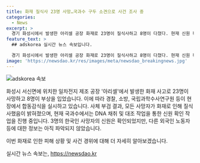 ```yaml
---
title: 화재 질식사 23명 사망…국과수 구두 소견으로 사건 조사 중
categories:
  - News
excerpt: >
  경기 화성시에서 발생한 아리셀 공장 화재로 23명이 질식사하고 8명이 다쳤다. 현재 신원 확인 작업 중이며, 사망자의 시신 부검 결과로 질식사가 확인됐다. 국과수는 DNA 채취와 대조 작업을 진행 중이며, 추가 결과는 시일이 걸릴 것으로 예상된다. 사망자 중 3명의 한국인 신원만 확인됐고, 외국인 노동자들의 신원은 아직 파악되지 않았다. 현재 경찰과 소방, 국립과학수사연구원 등이 현장에서 조사 중이다.
feature_text: >
  ## adskorea 실시간 뉴스 속보입니다.

  경기 화성시에서 발생한 아리셀 공장 화재로 23명이 질식사하고 8명이 다쳤다. 현재 신원 확인 작업 중이며, 사망자의 시신 부검 결과로 질식사가 확인됐다. 국과수는 DNA 채취와 대조 작업을 진행 중이며, 추가 결과는 시일이 걸릴 것으로 예상된다. 사망자 중 3명의 한국인 신원만 확인됐고, 외국인 노동자들의 신원은 아직 파악되지 않았다. 현재 경찰과 소방, 국립과학수사연구원 등이 현장에서 조사 중이다.
image: 'https://newsdao.kr/res/images/meta/newsdao_breakingnews.jpg'
---
```


<p><img src="https://newsdao.kr/res/images/meta/newsdao_breakingnews.jpg" alt="adskorea 속보" /></p>

<p>화성시 서신면에 위치한 일차전지 제조 공장 '아리셀'에서 발생한 화재 사고로 23명이 사망하고 8명이 부상을 입었습니다. 이에 따라 경찰, 소방, 국립과학수사연구원 등이 현장에서 합동감식을 실시하고 있습니다. 사체 부검 결과, 모든 사망자가 화재로 인해 질식사했음이 밝혀졌으며, 현재 국과수에서는 DNA 채취 및 대조 작업을 통한 신원 확인 작업을 진행 중입니다. 3명의 한국인 사망자의 신원은 확인되었지만, 다른 외국인 노동자 등에 대한 정보는 아직 파악되지 않았습니다.</p>

<p>이번 화재로 인한 피해 상황 및 사건 경위에 대해 더 자세히 알아보겠습니다.</p>
실시간 뉴스 속보는, <a href="https://newsdao.kr" rel="dofollow">https://newsdao.kr</a>


